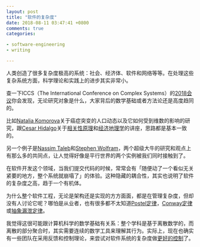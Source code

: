 ```yaml
---
layout: post
title: "软件的复杂度"
date: 2018-08-11 03:47:41 +0800
comments: true
categories:

- software-engineering
- writing

---
```


人类创造了很多复杂度极高的系统：社会、经济体、软件和网络等等。在处理这些复杂系统方面，科学理论和实践上的进步其实非常小。

查一下ICCS（The International Conference on Complex Systems）的[2018会议](http://www.necsi.edu/events/iccs2018/)你会发现，无论研究对象是什么，大家背后的数学基础或者方法论还是高度趋同的。

比如[Natalia Komorova](https://www.math.uci.edu/~komarova/)关于癌症突变的人口动态以及它如何受到维数的影响的研究，跟[Cesar Hidalgo](https://www.media.mit.edu/people/hidalgo/overview/)关于[相关性原理](https://link.springer.com/chapter/10.1007/978-3-319-96661-8_46)和[经济地理学](https://en.wikipedia.org/wiki/Economic_geography)的讲座，思路都是基本一致的。

另一个例子是[Nassim Taleb](http://www.fooledbyrandomness.com/)和[Stephen Wolfram](https://en.wikipedia.org/wiki/Stephen_Wolfram)，两个超级大牛的研究和观点上有那么多的共同点，让人觉得好像是平行世界的两个实例被我们同时接触到了。

在软件开发这个领域，当我们提交代码的时候，常常会有「随便动了一个看似无关紧要的地方，整个系统就崩塌了」的体验。这种隐藏的耦合性，其实也说明了软件的复杂度之高，趋于一个有机体。

为什么整个软件工程，无论是架构还是实现的方方面面，都是在管理复杂度，但却没有人讨论它呢？哪怕是从业者，也有很多都不太知道[Postel定律](https://en.wikipedia.org/wiki/Robustness_principle)，[Conway定律](https://en.wikipedia.org/wiki/Conway%27s_law)或[抽象漏泄定律](https://en.wikipedia.org/wiki/Leaky_abstraction)。

我觉得这很可能跟计算机科学的数学基础有关系：整个学科是基于离散数学的，而离散的部分聚合时，其实需要连续的数学工具来理解其行为。实际上，现在也确实有一些团队在采用反馈和控制理论，来尝试对软件系统的复杂度做[更好的控制](https://thenewstack.io/a-tip-from-mechanical-engineering-use-control-theory-to-better-auto-scale-systems/)了。